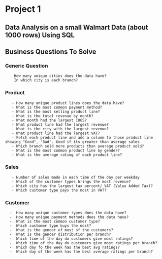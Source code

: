 # Project 1

## Data Analysis on a small Walmart Data (about 1000 rows) Using SQL

## Business Questions To Solve

   ### Generic Question

        How many unique cities does the data have?
        In which city is each branch?

   ### Product

       - How many unique product lines does the data have?
       - What is the most common payment method?
       - What is the most selling product line?
       - What is the total revenue by month?
       - What month had the largest COGS?
       - What product line had the largest revenue?
       - What is the city with the largest revenue?
       - What product line had the largest VAT?
       - Fetch each product line and add a column to those product line showing "Good", "Bad". Good if its greater than average sales
       - Which branch sold more products than average product sold?
       - What is the most common product line by gender?
       - What is the average rating of each product line?

   ### Sales

       - Number of sales made in each time of the day per weekday
       - Which of the customer types brings the most revenue?
       - Which city has the largest tax percent/ VAT (Value Added Tax)?
       - Which customer type pays the most in VAT?

   ### Customer

      -  How many unique customer types does the data have?
      -  How many unique payment methods does the data have?
      -  What is the most common customer type?
      -  Which customer type buys the most?
      -  What is the gender of most of the customers?
      -  What is the gender distribution per branch?
      -  Which time of the day do customers give most ratings?
      -  Which time of the day do customers give most ratings per branch?
      -  Which day fo the week has the best avg ratings?
      -  Which day of the week has the best average ratings per branch?
